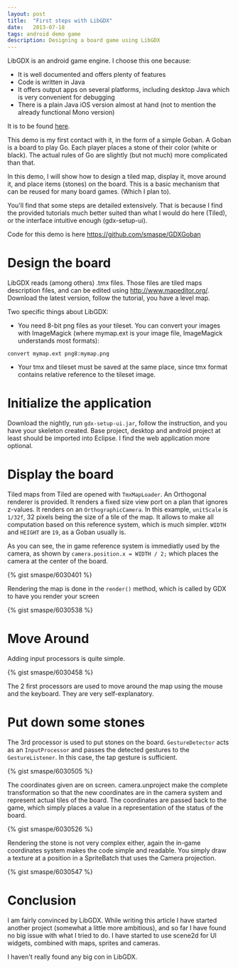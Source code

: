 ```yaml
---
layout: post
title:  "First steps with LibGDX"
date:   2013-07-18
tags: android demo game
description: Designing a board game using LibGDX
---
```

LibGDX is an android game engine. I choose this one because:

- It is well documented and offers plenty of features
- Code is written in Java
- It offers output apps on several platforms, including desktop Java which is very convenient for debugging
- There is a plain Java iOS version almost at hand (not to mention the already functional Mono version)

It is to be found [here](http://libgdx.badlogicgames.com/).

This demo is my first contact with it, in the form of a simple Goban. A Goban is a board to play Go. Each player places a stone of their color (white or black). The actual rules of Go are slightly (but not much) more complicated than that.

In this demo, I will show how to design a tiled map, display it, move around it, and place items (stones) on the board. This is a basic mechanism that can be reused for many board games. (Which I plan to).

You'll find that some steps are detailed extensively. That is because I find the provided tutorials much better suited than what I would do here (Tiled), or the interface intuitive enough (gdx-setup-ui).

Code for this demo is here <https://github.com/smaspe/GDXGoban>

# Design the board

LibGDX reads (among others) .tmx files. Those files are tiled maps description files, and can be edited using <http://www.mapeditor.org/>. Download the latest version, follow the tutorial, you have a level map.

Two specific things about LibGDX:

- You need 8-bit png files as your tileset. You can convert your images with ImageMagick (where mymap.ext is your image file, ImageMagick understands most formats):

```
convert mymap.ext png8:mymap.png
```

- Your tmx and tileset must be saved at the same place, since tmx format contains relative reference to the tileset image.

# Initialize the application

Download the nightly, run `gdx-setup-ui.jar`, follow the instruction, and you have your skeleton created. Base project, desktop and android project at least should be imported into Eclipse. I find the web application more optional.

# Display the board

Tiled maps from Tiled are opened with `TmxMapLoader`. An Orthogonal renderer is provided. It renders a fixed size view port on a plan that ignores z-values. It renders on an `OrthographicCamera`. In this example, `unitScale` is `1/32f`, 32 pixels being the size of a tile of the map. It allows to make all computation based on this reference system, which is much simpler. `WIDTH` and `HEIGHT` are `19`, as a Goban usually is.

As you can see, the in game reference system is immediatly used by the camera, as shown by `camera.position.x = WIDTH / 2;` which places the camera at the center of the board.

{% gist smaspe/6030401 %}

Rendering the map is done in the `render()` method, which is called by GDX to have you render your screen

{% gist smaspe/6030538 %}

# Move Around

Adding input processors is quite simple.

{% gist smaspe/6030458 %}

The 2 first processors are used to move around the map using the mouse and the keyboard. They are very self-explanatory.

# Put down some stones

The 3rd processor is used to put stones on the board. `GestureDetector` acts as an `InputProcessor` and passes the detected gestures to the `GestureListener`. In this case, the tap gesture is sufficient.

{% gist smaspe/6030505 %}

The coordinates given are on screen. camera.unproject make the complete transformation so that the new coordinates are in the camera system and represent actual tiles of the board. The coordinates are passed back to the game, which simply places a value in a representation of the status of the board.

{% gist smaspe/6030526 %}

Rendering the stone is not very complex either, again the in-game coordinates system makes the code simple and readable. You simply draw a texture at a position in a SpriteBatch that uses the Camera projection.

{% gist smaspe/6030547 %}

# Conclusion

I am fairly convinced by LibGDX. While writing this article I have started another project (somewhat a little more ambitious), and so far I have found no big issue with what I tried to do. I have started to use scene2d for UI widgets, combined with maps, sprites and cameras.

I haven't really found any big con in LibGDX.
